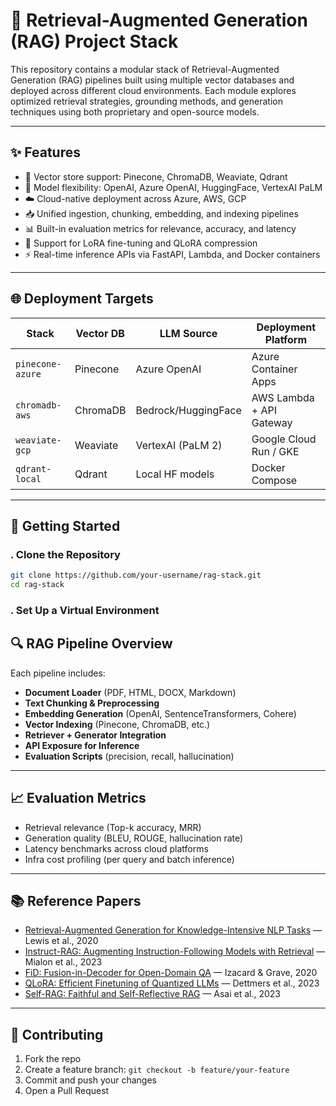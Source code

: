 # 🧠 Retrieval-Augmented Generation (RAG) Project Stack

This repository contains a modular stack of Retrieval-Augmented Generation (RAG) pipelines built using multiple vector databases and deployed across different cloud environments. Each module explores optimized retrieval strategies, grounding methods, and generation techniques using both proprietary and open-source models.

---

## ✨ Features

* 🔎 Vector store support: Pinecone, ChromaDB, Weaviate, Qdrant
* 🧠 Model flexibility: OpenAI, Azure OpenAI, HuggingFace, VertexAI PaLM
* ☁️ Cloud-native deployment across Azure, AWS, GCP
* 📥 Unified ingestion, chunking, embedding, and indexing pipelines
* 📊 Built-in evaluation metrics for relevance, accuracy, and latency
* 🔄 Support for LoRA fine-tuning and QLoRA compression
* ⚡ Real-time inference APIs via FastAPI, Lambda, and Docker containers

---

## 🌐 Deployment Targets

| Stack            | Vector DB | LLM Source          | Deployment Platform      |
| ---------------- | --------- | ------------------- | ------------------------ |
| `pinecone-azure` | Pinecone  | Azure OpenAI        | Azure Container Apps     |
| `chromadb-aws`   | ChromaDB  | Bedrock/HuggingFace | AWS Lambda + API Gateway |
| `weaviate-gcp`   | Weaviate  | VertexAI (PaLM 2)   | Google Cloud Run / GKE   |
| `qdrant-local`   | Qdrant    | Local HF models     | Docker Compose           |

---

## 🚀 Getting Started

### . Clone the Repository

```bash
git clone https://github.com/your-username/rag-stack.git
cd rag-stack
```

### . Set Up a Virtual Environment


## 🔍 RAG Pipeline Overview

Each pipeline includes:

* **Document Loader** (PDF, HTML, DOCX, Markdown)
* **Text Chunking & Preprocessing**
* **Embedding Generation** (OpenAI, SentenceTransformers, Cohere)
* **Vector Indexing** (Pinecone, ChromaDB, etc.)
* **Retriever + Generator Integration**
* **API Exposure for Inference**
* **Evaluation Scripts** (precision, recall, hallucination)

---

## 📈 Evaluation Metrics

* Retrieval relevance (Top-k accuracy, MRR)
* Generation quality (BLEU, ROUGE, hallucination rate)
* Latency benchmarks across cloud platforms
* Infra cost profiling (per query and batch inference)

---

## 📚 Reference Papers

* [Retrieval-Augmented Generation for Knowledge-Intensive NLP Tasks](https://arxiv.org/abs/2005.11401) — Lewis et al., 2020
* [Instruct-RAG: Augmenting Instruction-Following Models with Retrieval](https://arxiv.org/abs/2310.07704) — Mialon et al., 2023
* [FiD: Fusion-in-Decoder for Open-Domain QA](https://arxiv.org/abs/2007.01282) — Izacard & Grave, 2020
* [QLoRA: Efficient Finetuning of Quantized LLMs](https://arxiv.org/abs/2305.14314) — Dettmers et al., 2023
* [Self-RAG: Faithful and Self-Reflective RAG](https://arxiv.org/abs/2308.03281) — Asai et al., 2023

---

## 🤝 Contributing

1. Fork the repo
2. Create a feature branch: `git checkout -b feature/your-feature`
3. Commit and push your changes
4. Open a Pull Request

